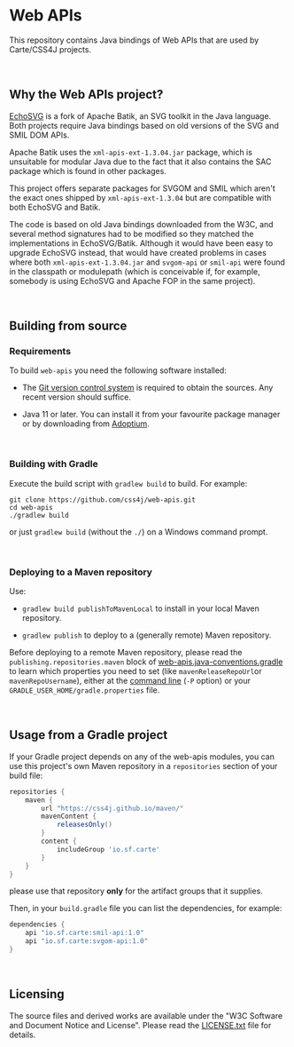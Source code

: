 # Web APIs

This repository contains Java bindings of Web APIs that are used by Carte/CSS4J
projects.

<br/>

## Why the Web APIs project?

[EchoSVG](https://github.com/css4j/echosvg) is a fork of Apache Batik, an SVG
toolkit in the Java language. Both projects require Java bindings based on old
versions of the SVG and SMIL DOM APIs.

Apache Batik uses the `xml-apis-ext-1.3.04.jar` package, which is unsuitable for
modular Java due to the fact that it also contains the SAC package which is found
in other packages.

This project offers separate packages for SVGOM and SMIL which aren't the exact
ones shipped by `xml-apis-ext-1.3.04` but are compatible with both EchoSVG and
Batik.

The code is based on old Java bindings downloaded from the W3C, and several
method signatures had to be modified so they matched the implementations in
EchoSVG/Batik. Although it would have been easy to upgrade EchoSVG instead, that
would have created problems in cases where both `xml-apis-ext-1.3.04.jar` and
`svgom-api` or `smil-api` were found in the classpath or modulepath (which is
conceivable if, for example, somebody is using EchoSVG and Apache FOP in the
same project).

<br/>

## Building from source

### Requirements

To build `web-apis` you need the following software installed:

- The [Git version control system](https://git-scm.com/downloads) is required to
obtain the sources. Any recent version should suffice.

- Java 11 or later. You can install it from your favourite package manager or by
downloading from [Adoptium](https://adoptium.net/).

<br/>

### Building with Gradle

Execute the build script with `gradlew build` to build. For example:

```shell
git clone https://github.com/css4j/web-apis.git
cd web-apis
./gradlew build
```
or just `gradlew build` (without the `./`) on a Windows command prompt.

<br/>

### Deploying to a Maven repository

Use:

- `gradlew build publishToMavenLocal` to install in your local Maven repository.

- `gradlew publish` to deploy to a (generally remote) Maven repository.

Before deploying to a remote Maven repository, please read the
`publishing.repositories.maven` block of
[web-apis.java-conventions.gradle](https://github.com/css4j/web-apis/blob/master/buildSrc/src/main/groovy/web-apis.java-conventions.gradle)
to learn which properties you need to set (like `mavenReleaseRepoUrl`or
`mavenRepoUsername`), either at the [command line](https://docs.gradle.org/current/userguide/build_environment.html#sec:project_properties)
(`-P` option) or your `GRADLE_USER_HOME/gradle.properties` file.

<br/>

## Usage from a Gradle project

If your Gradle project depends on any of the web-apis modules, you can use this
project's own Maven repository in a `repositories` section of your build file:

```groovy
repositories {
    maven {
        url "https://css4j.github.io/maven/"
        mavenContent {
            releasesOnly()
        }
        content {
            includeGroup 'io.sf.carte'
        }
    }
}
```
please use that repository **only** for the artifact groups that it supplies.

Then, in your `build.gradle` file you can list the dependencies, for example:
```groovy
dependencies {
    api "io.sf.carte:smil-api:1.0"
    api "io.sf.carte:svgom-api:1.0"
}
```

<br/>

##  Licensing

The source files and derived works are available under the "W3C Software and
Document Notice and License". Please read the [LICENSE.txt](LICENSE.txt) file
for details.
